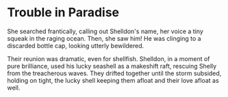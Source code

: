 # Trouble in Paradise

She searched frantically, calling out Shelldon's name, her voice a tiny squeak in the raging ocean. Then, she saw him! He was clinging to a discarded bottle cap, looking utterly bewildered.

Their reunion was dramatic, even for shellfish. Shelldon, in a moment of pure brilliance, used his lucky seashell as a makeshift raft, rescuing Shelly from the treacherous waves. They drifted together until the storm subsided, holding on tight, the lucky shell keeping them afloat and their love afloat as well.
